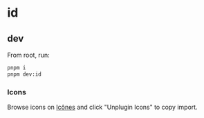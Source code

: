 # id

## dev

From root, run:

```sh
pnpm i
pnpm dev:id
```

### Icons

Browse icons on [Icônes](https://icones.js.org/collection/lucide) and click "Unplugin Icons" to copy import.

